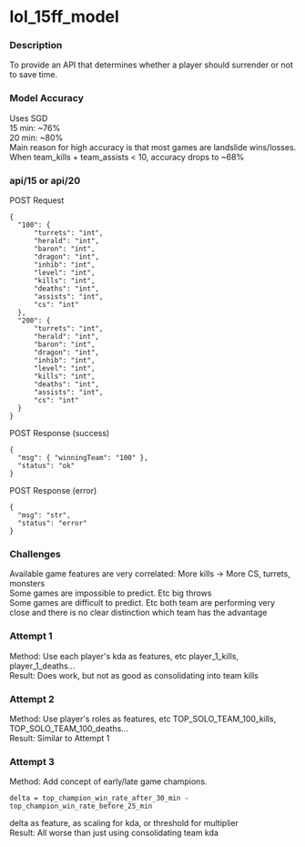 # lol_15ff_model
### Description
To provide an API that determines whether a player should surrender or not to save time.
### Model Accuracy
Uses SGD\
15 min: ~76%\
20 min: ~80%\
Main reason for high accuracy is that most games are landslide wins/losses.\
When team_kills + team_assists < 10, accuracy drops to ~68%
### api/15 or api/20
POST Request
```
{
  "100": {
      "turrets": "int",
      "herald": "int",
      "baron": "int",
      "dragon": "int",
      "inhib": "int",
      "level": "int",
      "kills": "int",
      "deaths": "int",
      "assists": "int",
      "cs": "int"
  },
  "200": {
      "turrets": "int",
      "herald": "int",
      "baron": "int",
      "dragon": "int",
      "inhib": "int",
      "level": "int",
      "kills": "int",
      "deaths": "int",
      "assists": "int",
      "cs": "int"
  }
}
```
POST Response (success)
```
{
  "msg": { "winningTeam": "100" },
  "status": "ok"
}
```
POST Response (error)
```
{
  "msg": "str",
  "status": "error"
}
```
### Challenges
Available game features are very correlated: More kills -> More CS, turrets, monsters\
Some games are impossible to predict. Etc big throws\
Some games are difficult to predict. Etc both team are performing very close and there is no clear distinction which team has the advantage
### Attempt 1
Method: Use each player's kda as features, etc player_1_kills, player_1_deaths...\
Result: Does work, but not as good as consolidating into team kills
### Attempt 2
Method: Use player's roles as features, etc TOP_SOLO_TEAM_100_kills, TOP_SOLO_TEAM_100_deaths...\
Result: Similar to Attempt 1
### Attempt 3
Method: Add concept of early/late game champions. 
```
delta = top_champion_win_rate_after_30_min - top_champion_win_rate_before_25_min
```
delta as feature, as scaling for kda, or threshold for multiplier\
Result: All worse than just using consolidating team kda
